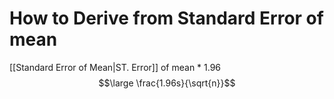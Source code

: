 ---
---



# How to Derive from Standard Error of mean

[[Standard Error of Mean|ST. Error]] of mean * 1.96
$$\large \frac{1.96s}{\sqrt{n}}$$
